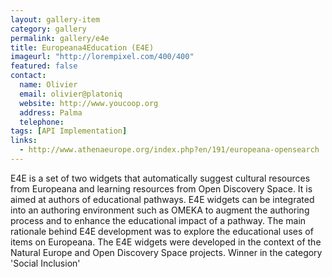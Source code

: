 ```yaml
---
layout: gallery-item
category: gallery
permalink: gallery/e4e
title: Europeana4Education (E4E)
imageurl: "http://lorempixel.com/400/400"
featured: false
contact:
  name: Olivier
  email: olivier@platoniq
  website: http://www.youcoop.org
  address: Palma
  telephone:
tags: [API Implementation]
links:
  - http://www.athenaeurope.org/index.php?en/191/europeana-opensearch
---
```


E4E is a set of two widgets that automatically suggest cultural resources from Europeana and learning resources from Open Discovery Space. It is aimed at authors of educational pathways. E4E widgets can be integrated into an authoring environment such as OMEKA to augment the authoring process and to enhance the educational impact of a pathway. The main rationale behind E4E development was to explore the educational uses of items on Europeana. The E4E widgets were developed in the context of the Natural Europe and Open Discovery Space projects. Winner in the category 'Social Inclusion'
